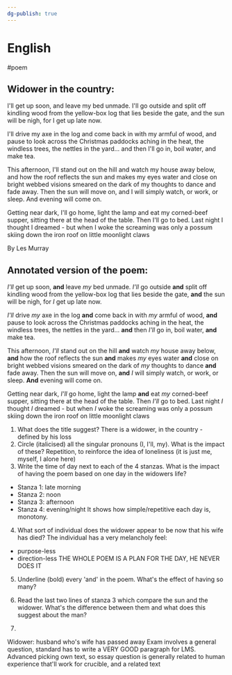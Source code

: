 ```yaml
---
dg-publish: true
---
```


# English
#poem
## Widower in the country:
I'll get up soon, and leave my bed unmade.
I'll go outside and split off kindling wood
from the yellow-box log that lies beside the gate,
and the sun will be nigh, for I get up late now.

I'll drive my axe in the log and come back in
with my armful of wood, and pause to look across
the Christmas paddocks aching in the heat,
the windless trees, the nettles in the yard...
and then I'll go in, boil water, and make tea.

This afternoon, I'll stand out on the hill
and watch my house away below, and how
the roof reflects the sun and makes my eyes
water and close on bright webbed visions smeared
on the dark of my thoughts to dance and fade away.
Then the sun will move on, and I will simply watch,
or work, or sleep. And evening will come on.

Getting near dark, I'll go home, light the lamp
and eat my corned-beef supper, sitting there
at the head of the table. Then I'll go to bed.
Last night I thought I dreamed - but when I woke
the screaming was only a possum skiing down
the iron roof on little moonlight claws

By Les Murray

## Annotated version of the poem:
*I'll* get up soon, **and** leave *my* bed unmade.
*I'll* go outside **and** split off kindling wood
from the yellow-box log that lies beside the gate,
**and** the sun will be nigh, for *I* get up late now.

*I'll* drive *my* axe in the log **and** come back in
with *my* armful of wood, **and** pause to look across
the Christmas paddocks aching in the heat,
the windless trees, the nettles in the yard...
**and** then *I'll* go in, boil water, **and** make tea.

This afternoon, *I'll* stand out on the hill
**and** watch *my* house away below, **and** how
the roof reflects the sun **and** makes *my* eyes
water **and** close on bright webbed visions smeared
on the dark of *my* thoughts to dance **and** fade away.
Then the sun will move on, **and** *I* will simply watch,
or work, or sleep. **And** evening will come on.

Getting near dark, *I'll* go home, light the lamp
**and** eat *my* corned-beef supper, sitting there
at the head of the table. Then *I'll* go to bed.
Last night *I* thought *I* dreamed - but when *I* woke
the screaming was only a possum skiing down
the iron roof on little moonlight claws

1. What does the title suggest?
There is a widower, in the country - defined by his loss
2. Circle (italicised) all the singular pronouns (I, I'll, my). What is the impact of these?
Repetition, to reinforce the idea of loneliness (it is just me, myself, I alone here)
3. Write the time of day next to each of the 4 stanzas. What is the impact of having the poem based on one day in the widowers life?
- Stanza 1: late morning
- Stanza 2: noon
- Stanza 3: afternoon
- Stanza 4: evening/night
It shows how simple/repetitive each day is, monotony.
4. What sort of individual does the widower appear to be now that his wife has died?
The individual has a very melancholy feel:
- purpose-less
- direction-less
THE WHOLE POEM IS A PLAN FOR THE DAY, HE NEVER DOES IT
5. Underline (bold) every 'and' in the poem. What's the effect of having so many?

6. Read the last two lines of stanza 3 which compare the sun and the widower. What's the difference between them and what does this suggest about the man?

7. 

Widower: husband who's wife has passed away
Exam involves a general question, standard has to write a VERY GOOD paragraph for LMS. Advanced picking own text, so essay question is generally related to human experience that'll work for crucible, and a related text
